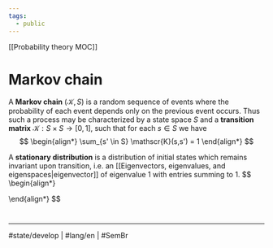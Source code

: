 ```yaml
---
tags:
  - public
---
```

[[Probability theory MOC]]
# Markov chain

A **Markov chain** $(\mathscr{K}, S)$ is a random sequence of events where the probability of each event depends only on the previous event occurs.
Thus such a process may be characterized by a state space $S$ and a **transition matrix** $\mathscr{K} : S \times S \to [0,1]$, such that for each $s \in S$ we have
$$
\begin{align*}
\sum_{s' \in S} \mathscr{K}(s,s') = 1
\end{align*}
$$

A **stationary distribution** is a distribution of initial states which remains invariant upon transition,
i.e. an [[Eigenvectors, eigenvalues, and eigenspaces|eigenvector]] of eigenvalue 1 with entries summing to 1.
$$
\begin{align*}

\end{align*}
$$

#
---
#state/develop | #lang/en | #SemBr
